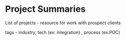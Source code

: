 # Project Summaries

List of projects - resource for work with prospect clients

tags - industry, tech (ex: integration) , process (ex:POC)